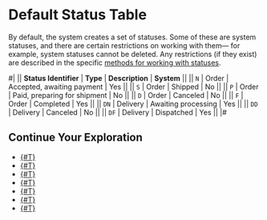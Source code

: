 # Default Status Table

By default, the system creates a set of statuses. Some of these are system statuses, and there are certain restrictions on working with them— for example, system statuses cannot be deleted. Any restrictions (if they exist) are described in the specific [methods for working with statuses](./index.md).

#|
|| **Status Identifier** | **Type**  | **Description** | **System** ||
|| `N` | Order | Accepted, awaiting payment | Yes ||
|| `S` | Order | Shipped | No ||
|| `P` | Order | Paid, preparing for shipment | No ||
|| `D` | Order | Canceled | No ||
|| `F` | Order | Completed | Yes ||
|| `DN` | Delivery | Awaiting processing | Yes ||
|| `DD` | Delivery | Canceled | No ||
|| `DF` | Delivery | Dispatched | Yes ||
|#

## Continue Your Exploration

- [{#T}](./index.md)
- [{#T}](./sale-status-add.md)
- [{#T}](./sale-status-update.md)
- [{#T}](./sale-status-get.md)
- [{#T}](./sale-status-list.md)
- [{#T}](./sale-status-delete.md)
- [{#T}](./sale-status-get-fields.md)